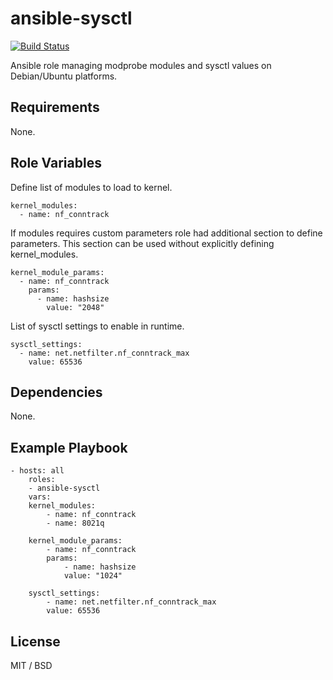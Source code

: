 # ansible-sysctl

[![Build Status](https://travis-ci.com/paysera/ansible-sysctl?branch=main)](https://travis-ci.com/paysera/ansible-sysctl)

Ansible role managing modprobe modules and sysctl values on Debian/Ubuntu platforms.

## Requirements

None.

## Role Variables

Define list of modules to load to kernel.

```
kernel_modules:
  - name: nf_conntrack
```

If modules requires custom parameters role had additional section to define parameters. This section can be used without explicitly defining kernel_modules.

```
kernel_module_params:
  - name: nf_conntrack
    params:
      - name: hashsize
        value: "2048"
```

List of sysctl settings to enable in runtime.

```
sysctl_settings:
  - name: net.netfilter.nf_conntrack_max
    value: 65536
```

## Dependencies

None.

## Example Playbook

```
- hosts: all
    roles:
    - ansible-sysctl
    vars:
    kernel_modules:
        - name: nf_conntrack
        - name: 8021q

    kernel_module_params:
        - name: nf_conntrack
        params:
            - name: hashsize
            value: "1024"

    sysctl_settings:
        - name: net.netfilter.nf_conntrack_max
        value: 65536
```

## License

MIT / BSD

